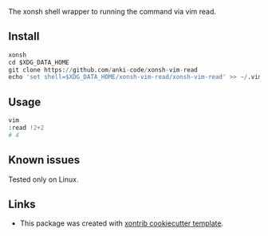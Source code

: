 The xonsh shell wrapper to running the command via vim read.

## Install

```python
xonsh
cd $XDG_DATA_HOME
git clone https://github.com/anki-code/xonsh-vim-read
echo 'set shell=$XDG_DATA_HOME/xonsh-vim-read/xonsh-vim-read' >> ~/.vimrc
```

## Usage

```python
vim
:read !2+2
# 4
```

## Known issues

Tested only on Linux.

## Links 
* This package was created with [xontrib cookiecutter template](https://github.com/xonsh/xontrib-cookiecutter).
